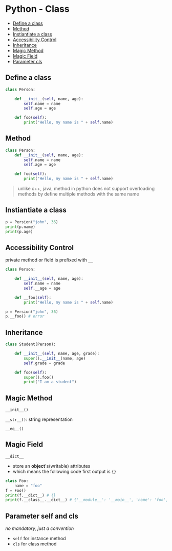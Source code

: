# Python - Class

* [Define a class](#define-a-class)
* [Method](#method)
* [Instiantiate a class](#instiantiate-a-class)
* [Accessibility Control](#accessibility-control)
* [Inheritance](#inheritance)
* [Magic Method](#magic-method)
* [Magic Field](#magic-field)
* [Parameter cls](#parameter-cls)

## Define a class

```py
class Person:

    def __init__(self, name, age):
        self.name = name
        self.age = age

    def foo(self):
        print("Hello, my name is " + self.name)

```

## Method

```py
class Person:
    def __init__(self, name, age):
        self.name = name
        self.age = age

    def foo(self):
        print("Hello, my name is " + self.name)
```

> unlike c++, java, method in python does not support overloading methods by define multiple methods with the same name

## Instiantiate a class

```py
p = Persion("john", 36)
print(p.name)
print(p.age)
```

## Accessibility Control

private method or field is prefixed with `__`

```py
class Person:

    def __init__(self, name, age):
        self.name = name
        self.__age = age

    def __foo(self):
        print("Hello, my name is " + self.name)

p = Persion("john", 36)
p.__foo() # error
```

## Inheritance

```py
class Student(Person):

    def __init__(self, name, age, grade):
        super().__init__(name, age)
        self.grade = grade

    def foo(self):
        super().foo()
        print("I am a student")
```

## Magic Method

`__init__()`

`__str__()`: string representation

`__eq__()`

## Magic Field

`__dict__`

- store an **object**'s(writable) attributes
- which means the following code first output is `{}`

```py
class Foo:
    name = "foo"
f = Foo()
print(f.__dict__) # {}
print(f.__class__.__dict__) # {'__module__': '__main__', 'name': 'foo', ...}
```

## Parameter self and cls

*no mandatory, just a convention*

- `self` for instance method
- `cls` for class method

